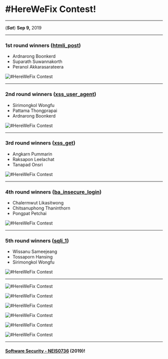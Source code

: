# **#HereWeFix Contest**!

---
(***Sat***) **Sep 9,** 2019 

---
### **1st** round winners ([htmli_post](https://peranol.github.io/htmli_post))
* Ardnarong Boonkerd
* Suparath Suwannakorth
* Peranol Akkarasarateera

![](HereWeFix/60.jpg "#HereWeFix Contest")

---
### **2nd** round winners ([xss_user_agent](https://pattamatax.github.io/xss_user_agent))
* Sirimongkol Wongfu
* Pattama Thongprapai
* Ardnarong Boonkerd

![](HereWeFix/64.jpg "#HereWeFix Contest")

---
### **3rd** round winners ([xss_get](https://c61213on.github.io/xss_get))
* Angkarn Pummarin
* Raksapon Leelachat
* Tanapad Onsri

![](HereWeFix/58.jpg "#HereWeFix Contest")

---
### **4th** round winners ([ba_insecure_login](https://chitsanuphongt.github.io/ba_insecure_login))
* Chalermwut Likasitwong
* Chitsanuphong Thaninthorn
* Pongpat Petchai

![](HereWeFix/62.jpg "#HereWeFix Contest")

---
### **5th** round winners ([sqli_1](https://twinzabx2.github.io/sqli_1))
* Wissanu Sameejeang
* Tossaporn Hansing
* Sirimongkol Wongfu

![](HereWeFix/56.jpg "#HereWeFix Contest")

---

![](HereWeFix/54.jpg "#HereWeFix Contest")

![](HereWeFix/68.jpg "#HereWeFix Contest")

![](HereWeFix/70.jpg "#HereWeFix Contest")

![](HereWeFix/72.jpg "#HereWeFix Contest")

![](HereWeFix/74.jpg "#HereWeFix Contest")

![](HereWeFix/76.jpg "#HereWeFix Contest")

---

#### **[Software Security - NEIS0736](../) (2019)**!